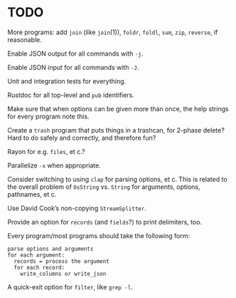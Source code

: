 # TODO

More programs: add `join` (like `join`(1)), `foldr`, `foldl`, `sum`, `zip`,
`reverse`, if reasonable.

Enable JSON output for all commands with `-j`.

Enable JSON input for all commands with `-J`.

Unit and integration tests for everything.

Rustdoc for all top-level and `pub` identifiers.

Make sure that when options can be given more than once, the help strings for
every program note this.

Create a `trash` program that puts things in a trashcan, for 2-phase delete?
Hard to do safely and correctly, and therefore fun?

Rayon for e.g. `files`, et c.?

Parallelize `-x` when appropriate.

Consider switching to using `clap` for parsing options, et c. This is related to
the overall problem of `OsString` vs. `String` for arguments, options,
pathnames, et c.

Use David Cook’s non-copying `StreamSplitter`.

Provide an option for `records` (and `fields`?) to print delimiters, too.

Every program/most programs should take the following form:

```
parse options and arguments
for each argument:
  records = process the argument
  for each record:
    write_columns or write_json
```

A quick-exit option for `filter`, like `grep -l`.
